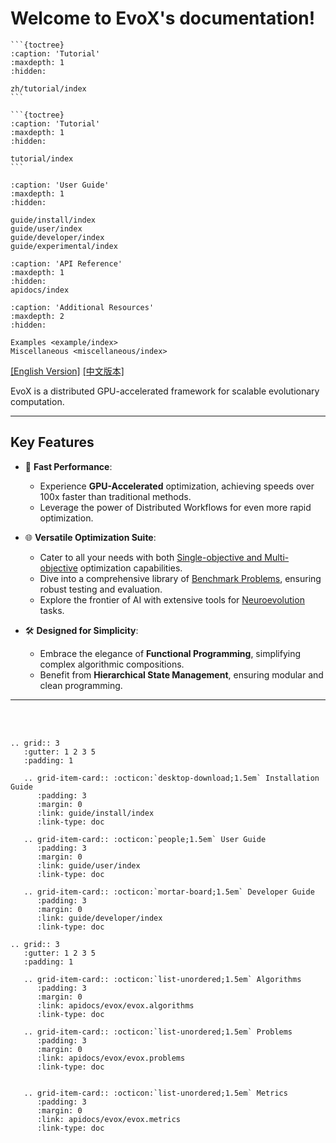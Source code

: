 # Welcome to EvoX's documentation!

````{only} language == 'zh'
```{toctree}
:caption: 'Tutorial'
:maxdepth: 1
:hidden:

zh/tutorial/index
```
````

````{only} language == 'en'
```{toctree}
:caption: 'Tutorial'
:maxdepth: 1
:hidden:

tutorial/index
```
````


```{toctree}
:caption: 'User Guide'
:maxdepth: 1
:hidden:

guide/install/index
guide/user/index
guide/developer/index
guide/experimental/index
```

```{toctree}
:caption: 'API Reference'
:maxdepth: 1
:hidden:
apidocs/index
```

```{toctree}
:caption: 'Additional Resources'
:maxdepth: 2
:hidden:

Examples <example/index>
Miscellaneous <miscellaneous/index>
```

[[English Version]](https://evox.readthedocs.io/en/latest/)   [[中文版本]](https://evox.readthedocs.io/zh/latest/)

EvoX is a distributed GPU-accelerated framework for scalable evolutionary computation.

---

## Key Features

- 🚀 **Fast Performance**:
  - Experience **GPU-Accelerated** optimization, achieving speeds over 100x faster than traditional methods.
  - Leverage the power of Distributed Workflows for even more rapid optimization.

- 🌐 **Versatile Optimization Suite**:
  - Cater to all your needs with both [Single-objective and Multi-objective](#algorithms) optimization capabilities.
  - Dive into a comprehensive library of [Benchmark Problems](#problems), ensuring robust testing and evaluation.
  - Explore the frontier of AI with extensive tools for [Neuroevolution](#neuroevolution) tasks.

- 🛠️ **Designed for Simplicity**:
  - Embrace the elegance of **Functional Programming**, simplifying complex algorithmic compositions.
  - Benefit from **Hierarchical State Management**, ensuring modular and clean programming.

---
<br></br>

```{eval-rst}
.. grid:: 3
   :gutter: 1 2 3 5
   :padding: 1

   .. grid-item-card:: :octicon:`desktop-download;1.5em` Installation Guide
      :padding: 3
      :margin: 0
      :link: guide/install/index
      :link-type: doc

   .. grid-item-card:: :octicon:`people;1.5em` User Guide
      :padding: 3
      :margin: 0
      :link: guide/user/index
      :link-type: doc

   .. grid-item-card:: :octicon:`mortar-board;1.5em` Developer Guide
      :padding: 3
      :margin: 0
      :link: guide/developer/index
      :link-type: doc

.. grid:: 3
   :gutter: 1 2 3 5
   :padding: 1

   .. grid-item-card:: :octicon:`list-unordered;1.5em` Algorithms
      :padding: 3
      :margin: 0
      :link: apidocs/evox/evox.algorithms
      :link-type: doc

   .. grid-item-card:: :octicon:`list-unordered;1.5em` Problems
      :padding: 3
      :margin: 0
      :link: apidocs/evox/evox.problems
      :link-type: doc


   .. grid-item-card:: :octicon:`list-unordered;1.5em` Metrics
      :padding: 3
      :margin: 0
      :link: apidocs/evox/evox.metrics
      :link-type: doc
```
